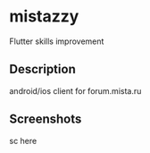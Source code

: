 # mistazzy

Flutter skills improvement

## Description

android/ios client for forum.mista.ru

## Screenshots

sc here
